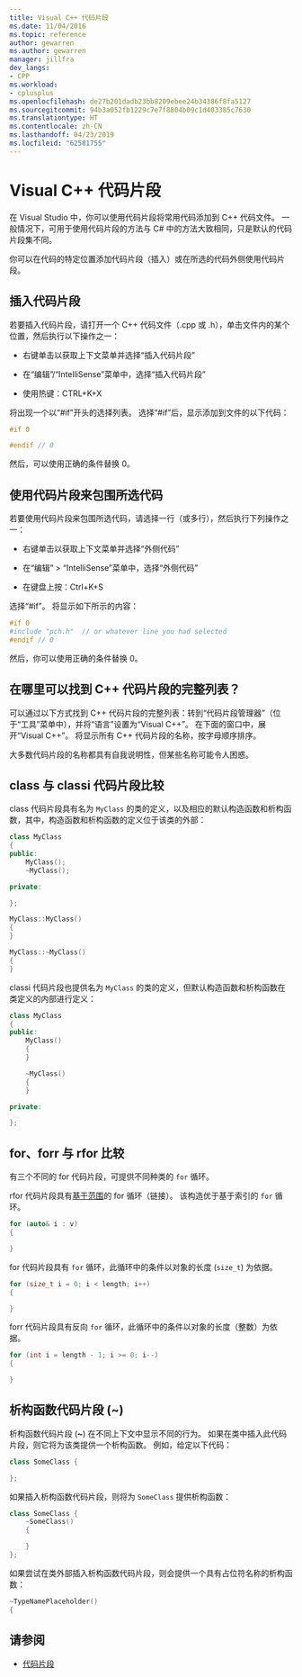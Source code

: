 ```yaml
---
title: Visual C++ 代码片段
ms.date: 11/04/2016
ms.topic: reference
author: gewarren
ms.author: gewarren
manager: jillfra
dev_langs:
- CPP
ms.workload:
- cplusplus
ms.openlocfilehash: de27b201dadb23bb8209ebee24b34386f8fa5127
ms.sourcegitcommit: 94b3a052fb1229c7e7f8804b09c1d403385c7630
ms.translationtype: HT
ms.contentlocale: zh-CN
ms.lasthandoff: 04/23/2019
ms.locfileid: "62581755"
---
```

# <a name="visual-c-code-snippets"></a>Visual C++ 代码片段

在 Visual Studio 中，你可以使用代码片段将常用代码添加到 C++ 代码文件。 一般情况下，可用于使用代码片段的方法与 C# 中的方法大致相同，只是默认的代码片段集不同。

你可以在代码的特定位置添加代码片段（插入）或在所选的代码外侧使用代码片段。

## <a name="insert-a-code-snippet"></a>插入代码片段

若要插入代码片段，请打开一个 C++ 代码文件（.cpp 或 .h），单击文件内的某个位置，然后执行以下操作之一：

- 右键单击以获取上下文菜单并选择“插入代码片段”

- 在“编辑”/“IntelliSense”菜单中，选择“插入代码片段”

- 使用热键：CTRL+K+X

将出现一个以“#if”开头的选择列表。 选择“#if”后，显示添加到文件的以下代码：

```cpp
#if 0

#endif // 0
```

然后，可以使用正确的条件替换 0。

## <a name="use-a-code-snippet-to-surround-selected-code"></a>使用代码片段来包围所选代码

若要使用代码片段来包围所选代码，请选择一行（或多行），然后执行下列操作之一：

- 右键单击以获取上下文菜单并选择“外侧代码”

- 在“编辑” > “IntelliSense”菜单中，选择“外侧代码”

- 在键盘上按：Ctrl+K+S

选择“#if”。 将显示如下所示的内容：

```cpp
#if 0
#include "pch.h"  // or whatever line you had selected
#endif // 0
```

然后，你可以使用正确的条件替换 0。

## <a name="where-can-i-find-a-complete-list-of-the-c-code-snippets"></a>在哪里可以找到 C++ 代码片段的完整列表？

可以通过以下方式找到 C++ 代码片段的完整列表：转到“代码片段管理器”（位于“工具”菜单中），并将“语言”设置为“Visual C++”。 在下面的窗口中，展开“Visual C++”。 将显示所有 C++ 代码片段的名称，按字母顺序排序。

大多数代码片段的名称都具有自我说明性，但某些名称可能令人困惑。

## <a name="class-vs-classi"></a>class 与 classi 代码片段比较

class 代码片段具有名为 `MyClass` 的类的定义，以及相应的默认构造函数和析构函数，其中，构造函数和析构函数的定义位于该类的外部：

```cpp
class MyClass
{
public:
    MyClass();
    ~MyClass();

private:

};

MyClass::MyClass()
{
}

MyClass::~MyClass()
{
}
```

classi 代码片段也提供名为 `MyClass` 的类的定义，但默认构造函数和析构函数在类定义的内部进行定义：

```cpp
class MyClass
{
public:
    MyClass()
    {
    }

    ~MyClass()
    {
    }

private:

};
```

## <a name="for-vs-forr-vs-rfor"></a>for、forr 与 rfor 比较

有三个不同的 for 代码片段，可提供不同种类的 `for` 循环。

rfor 代码片段具有[基于范围](/cpp/cpp/range-based-for-statement-cpp)的 for 循环（链接）。 该构造优于基于索引的 `for` 循环。

```cpp
for (auto& i : v)
{

}
```

for 代码片段具有 `for` 循环，此循环中的条件以对象的长度 (`size_t`) 为依据。

```cpp
for (size_t i = 0; i < length; i++)
{

}
```

forr 代码片段具有反向 `for` 循环，此循环中的条件以对象的长度（整数）为依据。

```cpp
for (int i = length - 1; i >= 0; i--)
{

}
```

## <a name="the-destructor-snippet-"></a>析构函数代码片段 (~)

析构函数代码片段 (**~**) 在不同上下文中显示不同的行为。 如果在类中插入此代码片段，则它将为该类提供一个析构函数。 例如，给定以下代码：

```cpp
class SomeClass {

};
```

如果插入析构函数代码片段，则将为 `SomeClass` 提供析构函数：

```cpp
class SomeClass {
    ~SomeClass()
    {

    }
};
```

如果尝试在类外部插入析构函数代码片段，则会提供一个具有占位符名称的析构函数：

```cpp
~TypeNamePlaceholder()
{
```

## <a name="see-also"></a>请参阅

- [代码片段](../ide/code-snippets.md)